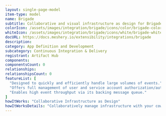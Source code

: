 ```yaml
---
layout: single-page-model
item-type: model
name: Brigade
subtitle: Collaborative and visual infrastructure as design for Brigade
colorIcon: /assets/images/integration/brigade/icons/color/brigade-color.svg
whiteIcon: /assets/images/integration/brigade/icons/white/brigade-white.svg
docURL: https://docs.meshery.io/extensibility/integrations/brigade
description: 
category: App Definition and Development
subcategory: Continuous Integration & Delivery
registrant: Artifact Hub
components: 
componentsCount: 0
relationships: 
relationshipsCount: 0
featureList: [
  "Designed to quickly and efficiently handle large volumes of events.",
  "Offers full management of user and service account authorization/authentication.",
  "Enables high event throughput via its backing message queue."
]
howItWorks: "Collaborative Infrastructure as Design"
howItWorksDetails: "Collaboratively manage infrastructure with your coworkers synchronously sharing the same designs."
---
```

